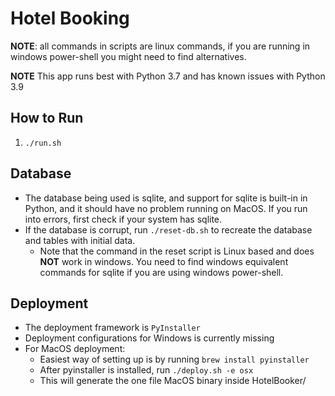 # Hotel Booking

**NOTE**: all commands in scripts are linux commands, if you are running in windows power-shell you might need to find alternatives.

**NOTE** This app runs best with Python 3.7 and has known issues with Python 3.9

## How to Run

1. `./run.sh`

## Database

- The database being used is sqlite, and support for sqlite is built-in in Python, and it should have no problem running on MacOS. If you run into errors, first check if your system has sqlite.
- If the database is corrupt, run `./reset-db.sh` to recreate the database and tables with initial data.
  - Note that the command in the reset script is Linux based and does **NOT** work in windows. You need to find windows equivalent commands for sqlite if you are using windows power-shell.

## Deployment

- The deployment framework is `PyInstaller`
- Deployment configurations for Windows is currently missing
- For MacOS deployment:
  - Easiest way of setting up is by running `brew install pyinstaller`
  - After pyinstaller is installed, run `./deploy.sh -e osx`
  - This will generate the one file MacOS binary inside HotelBooker/
